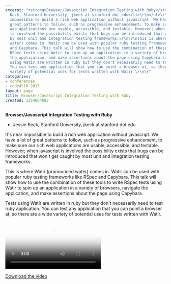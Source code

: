 ```yaml
---
excerpt: "<strong>Browser/Javascript Integration Testing with Ruby</strong>\r\n\r\n<ul>\r\n<li>Jessie
  Keck, Stanford University, jkeck at stanford dot edu</li>\r\n</ul>\r\n\r\nIt's near
  impossible to build a rich web application without javascript. We have a lot of
  great patterns to follow, such as progressive enhancement, to make sure our rich
  web applications are usable, accessible, and testable. However; when javascript
  is involved the possibility exists that bugs can be introduced that won't get caught
  by most unit and integration testing frameworks.\r\n\r\nThis is where Watir (pronounced
  water) comes in. Watir can be used with popular ruby testing frameworks like RSpec
  and Capybara. This talk will show how to use the combination of these tools to write
  RSpec tests using Watir to spin up an application in a variety of browsers, navigate
  the application, and make assertions about the page using Capybara.\r\n\r\nTests
  using Watir are written in ruby but they don't necessarily need to test ruby application.
  You can test any application that you can point a browser at, so there are a wide
  variety of potential uses for tests written with Watir.\r\n\r"
categories:
- conferences
- code4lib 2013
layout: page
title: Browser/Javascript Integration Testing with Ruby
created: 1354664683
---
```

<strong>Browser/Javascript Integration Testing with Ruby</strong>

<ul>
<li>Jessie Keck, Stanford University, jkeck at stanford dot edu</li>
</ul>

It's near impossible to build a rich web application without javascript. We have a lot of great patterns to follow, such as progressive enhancement, to make sure our rich web applications are usable, accessible, and testable. However; when javascript is involved the possibility exists that bugs can be introduced that won't get caught by most unit and integration testing frameworks.

This is where Watir (pronounced water) comes in. Watir can be used with popular ruby testing frameworks like RSpec and Capybara. This talk will show how to use the combination of these tools to write RSpec tests using Watir to spin up an application in a variety of browsers, navigate the application, and make assertions about the page using Capybara.

Tests using Watir are written in ruby but they don't necessarily need to test ruby application. You can test any application that you can point a browser at, so there are a wide variety of potential uses for tests written with Watir.

<video controls="" poster="https://ia801604.us.archive.org/21/items/Code4libJessieKeck/Wed-Jessie.gif"><source src="https://ia801604.us.archive.org/21/items/Code4libJessieKeck/Wed-Jessie.mp4" type="video/mp4"><source src="https://ia801604.us.archive.org/21/items/Code4libJessieKeck/Wed-Jessie.ogv" type="video/ogg"></video><p><a href="https://ia801604.us.archive.org/21/items/Code4libJessieKeck/Wed-Jessie.mp4">Download the video</a></p>
